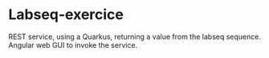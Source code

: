# Labseq-exercice
REST service, using a Quarkus, returning a value from the labseq sequence. Angular web GUI to invoke the service.
